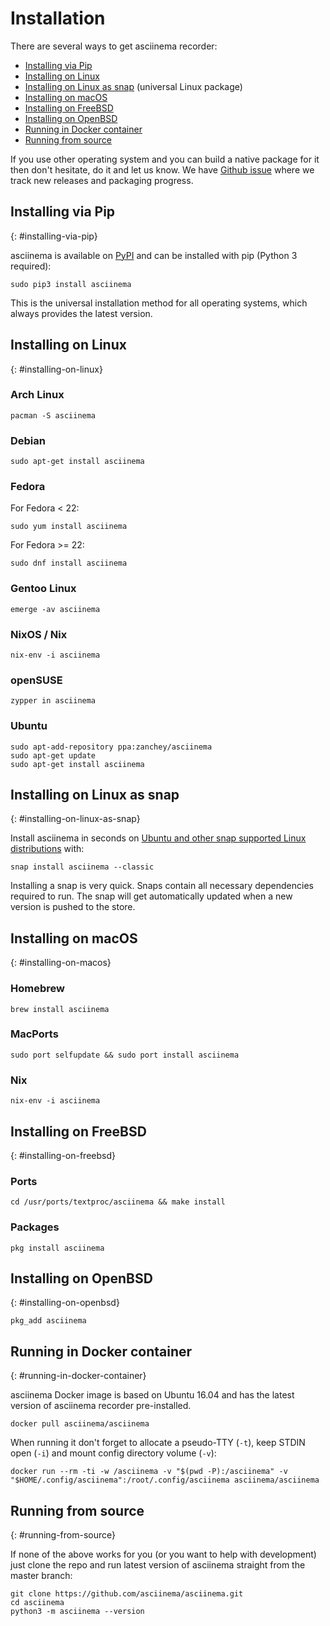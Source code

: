 # Installation

There are several ways to get asciinema recorder:

- [Installing via Pip](#installing-via-pip)
- [Installing on Linux](#installing-on-linux)
- [Installing on Linux as snap](#installing-on-linux-as-snap) (universal Linux package)
- [Installing on macOS](#installing-on-macos)
- [Installing on FreeBSD](#installing-on-freebsd)
- [Installing on OpenBSD](#installing-on-openbsd)
- [Running in Docker container](#running-in-docker-container)
- [Running from source](#running-from-source)

If you use other operating system and you can build a native package for it then
don't hesitate, do it and let us know. We have [Github
issue](https://github.com/asciinema/asciinema/issues/116) where we track new
releases and packaging progress.

## Installing via Pip
{: #installing-via-pip}

asciinema is available on [PyPI](https://pypi.python.org/pypi/asciinema) and can
be installed with pip (Python 3 required):

    sudo pip3 install asciinema

This is the universal installation method for all operating systems, which
always provides the latest version.

## Installing on Linux
{: #installing-on-linux}

### Arch Linux

    pacman -S asciinema

### Debian

    sudo apt-get install asciinema

### Fedora

For Fedora < 22:

    sudo yum install asciinema

For Fedora >= 22:

    sudo dnf install asciinema

### Gentoo Linux

    emerge -av asciinema

### NixOS / Nix

    nix-env -i asciinema

### openSUSE

    zypper in asciinema

### Ubuntu

    sudo apt-add-repository ppa:zanchey/asciinema
    sudo apt-get update
    sudo apt-get install asciinema

## Installing on Linux as snap
{: #installing-on-linux-as-snap}

Install asciinema in seconds on [Ubuntu and other snap supported Linux distributions](https://snapcraft.io/docs/core/install) with:

    snap install asciinema --classic

Installing a snap is very quick. Snaps contain all necessary dependencies required to run. The snap will get automatically updated when a new version is pushed to the store.

## Installing on macOS
{: #installing-on-macos}

### Homebrew

    brew install asciinema

### MacPorts

    sudo port selfupdate && sudo port install asciinema

### Nix

    nix-env -i asciinema

## Installing on FreeBSD
{: #installing-on-freebsd}

### Ports

    cd /usr/ports/textproc/asciinema && make install

### Packages

    pkg install asciinema

## Installing on OpenBSD
{: #installing-on-openbsd}

    pkg_add asciinema

## Running in Docker container
{: #running-in-docker-container}

asciinema Docker image is based on Ubuntu 16.04 and has the latest version of
asciinema recorder pre-installed.

    docker pull asciinema/asciinema

When running it don't forget to allocate a pseudo-TTY (`-t`), keep STDIN open
(`-i`) and mount config directory volume (`-v`):

    docker run --rm -ti -w /asciinema -v "$(pwd -P):/asciinema" -v "$HOME/.config/asciinema":/root/.config/asciinema asciinema/asciinema

## Running from source
{: #running-from-source}

If none of the above works for you (or you want to help with development) just
clone the repo and run latest version of asciinema straight from the master
branch:

    git clone https://github.com/asciinema/asciinema.git
    cd asciinema
    python3 -m asciinema --version
